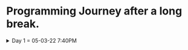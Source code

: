 # Programming Journey after a long break.
<details>
  <summary>Day 1 = 05-03-22 7:40PM</summary>
  
  ## Thoughts and What i did
  - I start again from html to remember the things that i've learned a long ago. it is so hard to be back at programming since whenever i started studying i immediately feel sleepy and exhausted and it is maybe the result of me taking a break and have no motivation to study.

  - I still remember a lot of things but i feel i do really need to review all of those things from the start and im willing to learn web 
  development again even though i still don't know what programming field/career should i focus on.

  #### What i learned/review
  
  ### HTML notes
  * ```<DOCTYPE html>```  = what version of HTML is being used.
  * ```<html></html>```   = root element of the document.
  * ```<head></head>```   = the info's or data that is about the document and is not seen by the user's.
  * ```<body></body>```   = contains all the documents data that is seen by the user.
  * ```<title></title>``` = the title or name that is shown on the webpage tab bar.
  * ```<h1>,<h2>,<h3>,<h4>,<h5>,<h6>```  = headings of the html.
  * ```<a></a>```         = links to things on current page or outside the document
  
  ### Attributes
  * href
  * src  
  
  ### CSS notes
  * Properties = what we want to change. Ex: **color, font-size or weight**
  * Values     = what we want that property to set to.  Ex: ```font-size: 20px```
</details>
